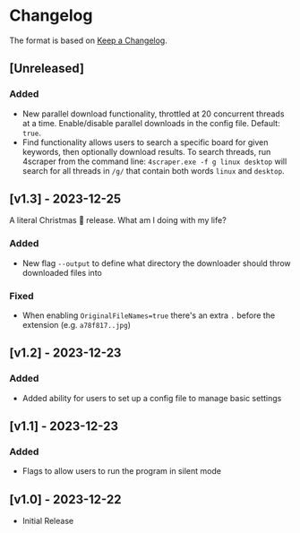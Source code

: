 # Changelog

The format is based on [Keep a Changelog](https://keepachangelog.com/en/1.1.0/).

## [Unreleased]

### Added

- New parallel download functionality, throttled at 20 concurrent threads at a time. Enable/disable parallel downloads in the config file. Default: `true`.
- Find functionality allows users to search a specific board for given keywords, then optionally download results. To search threads, run 4scraper from the command line: `4scraper.exe -f g linux desktop` will search for all threads in `/g/` that contain both words `linux` and `desktop`.

## [v1.3] - 2023-12-25

A literal Christmas 🎄 release. What am I doing with my life?

### Added

- New flag `--output` to define what directory the downloader should throw downloaded files into

### Fixed

- When enabling `OriginalFileNames=true` there's an extra `.` before the extension (e.g. `a78f817..jpg`)

## [v1.2] - 2023-12-23

### Added

- Added ability for users to set up a config file to manage basic settings

## [v1.1] - 2023-12-23

### Added

- Flags to allow users to run the program in silent mode

## [v1.0] - 2023-12-22

- Initial Release